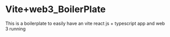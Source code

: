 # Vite+web3_BoilerPlate
 This is a boilerplate to easily have an vite react js + typescript app and web 3 running
